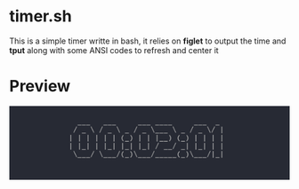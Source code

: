 # timer.sh

This is a simple timer writte in bash, it relies on **figlet** to output the time and **tput** along with some ANSI codes to refresh and center it


# Preview

![preview](screenshot/preview.png)